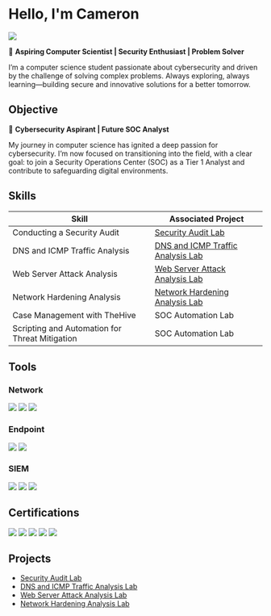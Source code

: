 # Hello, I'm Cameron
<a href="https://www.linkedin.com/in/cameron-gray-1a99b4285/"><img src="https://img.shields.io/badge/-LinkedIn-0072b1?&style=for-the-badge&logo=linkedin&logoColor=white" /></a>

🚀 **Aspiring Computer Scientist | Security Enthusiast | Problem Solver**

I’m a computer science student passionate about cybersecurity and driven by the challenge of solving complex problems. Always exploring, always learning—building secure and innovative solutions for a better tomorrow.


## Objective

🔐 **Cybersecurity Aspirant | Future SOC Analyst**

My journey in computer science has ignited a deep passion for cybersecurity. I’m now focused on transitioning into the field, with a clear goal: to join a Security Operations Center (SOC) as a Tier 1 Analyst and contribute to safeguarding digital environments.

## Skills


| Skill                                         | Associated Project         |
|-----------------------------------------------|----------------------------|
| Conducting a Security Audit                   |  <a href="https://github.com/cgray5210/Security-Audit-Lab/blob/main/README.md">Security Audit Lab</a>|
| DNS and ICMP Traffic Analysis          | <a href="https://github.com/cgray5210/DNS-and-ICMP-Traffic-Analysis-Lab">DNS and ICMP Traffic Analysis Lab</a>|
| Web Server Attack Analysis         | <a href="https://github.com/cgray5210/Analyze-Network-Attacks/blob/main/README.md">Web Server Attack Analysis Lab</a>|
| Network Hardening Analysis      | <a href="https://github.com/cgray5210/Network-Hardening-Analysis/blob/main/README.md">Network Hardening Analysis Lab</a>|
| Case Management with TheHive                  | SOC Automation Lab|
| Scripting and Automation for Threat Mitigation | SOC Automation Lab|

## Tools


### Network
<div>
    <img src="https://img.shields.io/badge/-Wireshark-1679A7?&style=for-the-badge&logo=Wireshark&logoColor=white" />
    <img src="https://img.shields.io/badge/-Suricata-EF3B2D?&style=for-the-badge&logo=Suricata&logoColor=white" />
    <img src="https://img.shields.io/badge/-Zeek-777BB4?&style=for-the-badge&logo=Zeek&logoColor=white" />
</div>

### Endpoint
<div>
    <img src="https://img.shields.io/badge/-Microsoft_Defender_for_Endpoint-00A4EF?&style=for-the-badge&logo=Microsoft&logoColor=white" />
    <img src="https://img.shields.io/badge/-Velociraptor-4B275F?&style=for-the-badge&logo=Velociraptor&logoColor=white" />
</div>

### SIEM
<div>
    <img src="https://img.shields.io/badge/-Microsoft_Sentinel-0078D4?&style=for-the-badge&logo=Microsoft&logoColor=white" />
    <img src="https://img.shields.io/badge/-Splunk-000000?&style=for-the-badge&logo=Splunk&logoColor=white" />
    <img src="https://img.shields.io/badge/-Elastic-005571?&style=for-the-badge&logo=Elastic&logoColor=white" />
</div>

## Certifications
<div>
<img src="https://img.shields.io/badge/-Security%2B-FF0000?&style=for-the-badge&logo=CompTIA&logoColor=white" />
<img src="https://img.shields.io/badge/-Network%2B-007ACC?&style=for-the-badge&logo=CompTIA&logoColor=white" />
<img src="https://img.shields.io/badge/-A%2B-4D4D4D?&style=for-the-badge&logo=CompTIA&logoColor=white" />
<img src="https://img.shields.io/badge/-CDSA-006400?&style=for-the-badge&logoColor=white" />
<img src="https://img.shields.io/badge/-CCD-000080?&style=for-the-badge&logoColor=white" />
</div>

## Projects
- <a href="https://github.com/cgray5210/Security-Audit-Lab/blob/main/README.md">Security Audit Lab</a>
- <a href="https://github.com/cgray5210/DNS-and-ICMP-Traffic-Analysis-Lab">DNS and ICMP Traffic Analysis Lab</a>
- <a href="https://github.com/cgray5210/Analyze-Network-Attacks/blob/main/README.md">Web Server Attack Analysis Lab</a>
- <a href="https://github.com/cgray5210/Network-Hardening-Analysis/blob/main/README.md">Network Hardening Analysis Lab</a>
